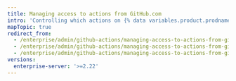 ```yaml
---
title: Managing access to actions from GitHub.com
intro: 'Controlling which actions on {% data variables.product.prodname_dotcom_the_website %} and {% data variables.product.prodname_marketplace %} can be used in your enterprise.'
mapTopic: true
redirect_from:
  - /enterprise/admin/github-actions/managing-access-to-actions-from-githubcom
  - /enterprise/admin/github-actions/managing-access-to-actions-from-githubcom
  - /enterprise/admin/github-actions/managing-access-to-actions-from-githubcom
versions:
  enterprise-server: '>=2.22'
---
```


